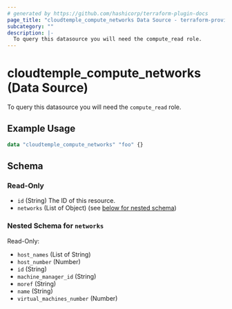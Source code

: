 ```yaml
---
# generated by https://github.com/hashicorp/terraform-plugin-docs
page_title: "cloudtemple_compute_networks Data Source - terraform-provider-cloudtemple"
subcategory: ""
description: |-
  To query this datasource you will need the compute_read role.
---
```


# cloudtemple_compute_networks (Data Source)

To query this datasource you will need the `compute_read` role.

## Example Usage

```terraform
data "cloudtemple_compute_networks" "foo" {}
```

<!-- schema generated by tfplugindocs -->
## Schema

### Read-Only

- `id` (String) The ID of this resource.
- `networks` (List of Object) (see [below for nested schema](#nestedatt--networks))

<a id="nestedatt--networks"></a>
### Nested Schema for `networks`

Read-Only:

- `host_names` (List of String)
- `host_number` (Number)
- `id` (String)
- `machine_manager_id` (String)
- `moref` (String)
- `name` (String)
- `virtual_machines_number` (Number)


